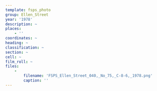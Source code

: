 ```yaml
---
template: fsps_photo
group: Ellen_Street
year: '1978'
description: ~
places:
    - ''
coordinates: ~
heading: ~
classification: ~
section: ~
cell: ~
film_roll: ~
files:
    -
        filename: 'FSPS_Ellen_Street_040,_No_75,_C-8-6,_1978.png'
        caption: ''
---
```


